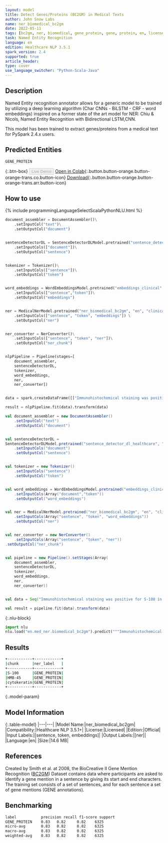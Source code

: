 ```yaml
---
layout: model
title: Detect Genes/Proteins (BC2GM) in Medical Texts
author: John Snow Labs
name: ner_biomedical_bc2gm
date: 2022-05-11
tags: [bc2gm, ner, biomedical, gene_protein, gene, protein, en, licensed, clinical]
task: Named Entity Recognition
language: en
edition: Healthcare NLP 3.5.1
spark_version: 2.4
supported: true
article_header:
type: cover
use_language_switcher: "Python-Scala-Java"
---
```



## Description


Named Entity recognition annotator allows for a generic model to be trained by utilizing a deep learning algorithm (Char CNNs - BiLSTM - CRF - word embeddings) inspired on a former state of the art model for NER: Chiu & Nicols, Named Entity Recognition with Bidirectional LSTM,CNN.


This model has been trained to extract genes/proteins from a medical text for PySpark 2.4.x users.


## Predicted Entities


`GENE_PROTEIN`


{:.btn-box}
<button class="button button-orange" disabled>Live Demo</button>
[Open in Colab](https://colab.research.google.com/github/JohnSnowLabs/spark-nlp-workshop/blob/master/tutorials/Certification_Trainings/Healthcare/1.Clinical_Named_Entity_Recognition_Model.ipynb){:.button.button-orange.button-orange-trans.co.button-icon}
[Download](https://s3.amazonaws.com/auxdata.johnsnowlabs.com/clinical/models/ner_biomedical_bc2gm_en_3.5.1_2.4_1652262009994.zip){:.button.button-orange.button-orange-trans.arr.button-icon}


## How to use

<div class="tabs-box" markdown="1">
{% include programmingLanguageSelectScalaPythonNLU.html %}

```python
document_assembler = DocumentAssembler()\
	.setInputCol("text")\
	.setOutputCol("document")


sentenceDetectorDL = SentenceDetectorDLModel.pretrained("sentence_detector_dl_healthcare", "en", "clinical/models")\
	.setInputCols(["document"])\
	.setOutputCol("sentence")


tokenizer = Tokenizer()\
	.setInputCols(["sentence"])\
	.setOutputCol("token")


word_embeddings = WordEmbeddingsModel.pretrained("embeddings_clinical" ,"en", "clinical/models")\
	.setInputCols(["sentence","token"])\
	.setOutputCol("embeddings")


ner = MedicalNerModel.pretrained("ner_biomedical_bc2gm", "en", "clinical/models") \
	.setInputCols(["sentence", "token", "embeddings"]) \
	.setOutputCol("ner")


ner_converter = NerConverter()\
	.setInputCols(["sentence", "token", "ner"])\
	.setOutputCol("ner_chunk")


nlpPipeline = Pipeline(stages=[
	document_assembler,
	sentenceDetectorDL,
	tokenizer,
	word_embeddings,
	ner,
	ner_converter])


data = spark.createDataFrame([["Immunohistochemical staining was positive for S-100 in all 9 cases stained, positive for HMB-45 in 9 (90%) of 10, and negative for cytokeratin in all 9 cases in which myxoid melanoma remained in the block after previous sections."]]).toDF("text")

result = nlpPipeline.fit(data).transform(data)
```
```scala
val document_assembler = new DocumentAssembler()
	.setInputCol("text")
	.setOutputCol("document")


val sentenceDetectorDL =
SentenceDetectorDLModel.pretrained("sentence_detector_dl_healthcare", "en", "clinical/models")
	.setInputCols("document")
	.setOutputCol("sentence")


val tokenizer = new Tokenizer()
	.setInputCols("sentence")
	.setOutputCol("token")


val word_embeddings = WordEmbeddingsModel.pretrained("embeddings_clinical" ,"en", "clinical/models")
	.setInputCols(Array("document","token"))
	.setOutputCol("word_embeddings")


val ner = MedicalNerModel.pretrained("ner_biomedical_bc2gm", "en", "clinical/models")
	.setInputCols(Array("sentence", "token", "word_embeddings"))
	.setOutputCol("ner")


val ner_converter = new NerConverter()
	.setInputCols(Array("sentence", "token", "ner"))
.setOutputCol("ner_chunk")


val pipeline = new Pipeline().setStages(Array(
	document_assembler, 
	sentenceDetectorDL, 
	tokenizer, 
	word_embeddings, 
	ner, 
	ner_converter))


val data = Seq("Immunohistochemical staining was positive for S-100 in all 9 cases stained, positive for HMB-45 in 9 (90%) of 10, and negative for cytokeratin in all 9 cases in which myxoid melanoma remained in the block after previous sections.").toDS.toDF("text")

val result = pipeline.fit(data).transform(data)
```


{:.nlu-block}
```python
import nlu
nlu.load("en.med_ner.biomedical_bc2gm").predict("""Immunohistochemical staining was positive for S-100 in all 9 cases stained, positive for HMB-45 in 9 (90%) of 10, and negative for cytokeratin in all 9 cases in which myxoid melanoma remained in the block after previous sections.""")
```

</div>


## Results


```bash
+-----------+------------+
|chunk      |ner_label   |
+-----------+------------+
|S-100      |GENE_PROTEIN|
|HMB-45     |GENE_PROTEIN|
|cytokeratin|GENE_PROTEIN|
+-----------+------------+
```


{:.model-param}
## Model Information


{:.table-model}
|---|---|
|Model Name:|ner_biomedical_bc2gm|
|Compatibility:|Healthcare NLP 3.5.1+|
|License:|Licensed|
|Edition:|Official|
|Input Labels:|[sentence, token, embeddings]|
|Output Labels:|[ner]|
|Language:|en|
|Size:|14.6 MB|


## References


Created by Smith et al. at 2008, the BioCreative II Gene Mention Recognition ([BC2GM](https://metatext.io/datasets/biocreative-ii-gene-mention-recognition-(bc2gm))) Dataset contains data where participants are asked to identify a gene mention in a sentence by giving its start and end characters. The training set consists of a set of sentences, and for each sentence a set of gene mentions (GENE annotations).


## Benchmarking


```bash
label 			precision recall f1-score support
GENE_PROTEIN    0.83   0.82     0.82    6325
micro-avg      	0.83   0.82     0.82    6325
macro-avg      	0.83   0.82     0.82    6325
weighted-avg    0.83   0.82     0.82    6325
```